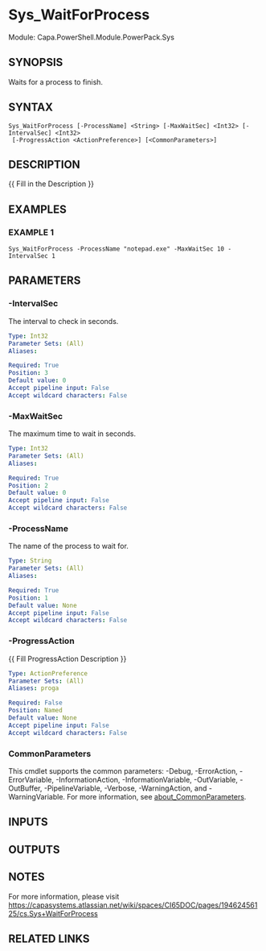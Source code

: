 # Sys_WaitForProcess

Module: Capa.PowerShell.Module.PowerPack.Sys

## SYNOPSIS
Waits for a process to finish.

## SYNTAX

```
Sys_WaitForProcess [-ProcessName] <String> [-MaxWaitSec] <Int32> [-IntervalSec] <Int32>
 [-ProgressAction <ActionPreference>] [<CommonParameters>]
```

## DESCRIPTION
{{ Fill in the Description }}

## EXAMPLES

### EXAMPLE 1
```
Sys_WaitForProcess -ProcessName "notepad.exe" -MaxWaitSec 10 -IntervalSec 1
```

## PARAMETERS

### -IntervalSec
The interval to check in seconds.

```yaml
Type: Int32
Parameter Sets: (All)
Aliases:

Required: True
Position: 3
Default value: 0
Accept pipeline input: False
Accept wildcard characters: False
```

### -MaxWaitSec
The maximum time to wait in seconds.

```yaml
Type: Int32
Parameter Sets: (All)
Aliases:

Required: True
Position: 2
Default value: 0
Accept pipeline input: False
Accept wildcard characters: False
```

### -ProcessName
The name of the process to wait for.

```yaml
Type: String
Parameter Sets: (All)
Aliases:

Required: True
Position: 1
Default value: None
Accept pipeline input: False
Accept wildcard characters: False
```

### -ProgressAction
{{ Fill ProgressAction Description }}

```yaml
Type: ActionPreference
Parameter Sets: (All)
Aliases: proga

Required: False
Position: Named
Default value: None
Accept pipeline input: False
Accept wildcard characters: False
```

### CommonParameters
This cmdlet supports the common parameters: -Debug, -ErrorAction, -ErrorVariable, -InformationAction, -InformationVariable, -OutVariable, -OutBuffer, -PipelineVariable, -Verbose, -WarningAction, and -WarningVariable. For more information, see [about_CommonParameters](http://go.microsoft.com/fwlink/?LinkID=113216).

## INPUTS

## OUTPUTS

## NOTES
For more information, please visit https://capasystems.atlassian.net/wiki/spaces/CI65DOC/pages/19462456125/cs.Sys+WaitForProcess

## RELATED LINKS
